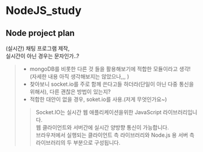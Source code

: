 # NodeJS_study

## Node project plan

(실시간) 채팅 프로그램 제작,</br>
실시간이 아닌 경우는 문자인가..?

> * mongoDB를 비롯한 다른 것 들을 활용해보기에 적합한 모듈이라고 생각!  
> (자세한 내용 아직 생각해보지는 않았으나,,,  ) 
> * 찾아보니 socket.io를 주로 함께 쓴다고들 하더라(단일이 아닌 다중 통신을 위해서), 다른 괜찮은 방법이 있는지?
> * 적합한 대안이 없을 경우, soket.io를 사용.(저게 무엇인가요~)
>> Socket.IO는 실시간 웹 애플리케이션을위한 JavaScript 라이브러리입니다.  
웹 클라이언트와 서버간에 실시간 양방향 통신이 가능합니다.  
브라우저에서 실행되는 클라이언트 측 라이브러리와 Node.js 용 서버 측 라이브러리의 두 부분으로 구성됩니다.
